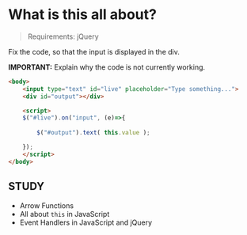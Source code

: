 # What is this all about?

> Requirements: jQuery

Fix the code, so that the input is displayed in the div.

**IMPORTANT:** Explain why the code is not currently working. 

```html
<body>
    <input type="text" id="live" placeholder="Type something...">
    <div id="output"></div>

    <script>
    $("#live").on("input", (e)=>{
            
        $("#output").text( this.value );

    });
    </script>
</body>
```

## STUDY

- Arrow Functions
- All about `this` in JavaScript
- Event Handlers in JavaScript and jQuery